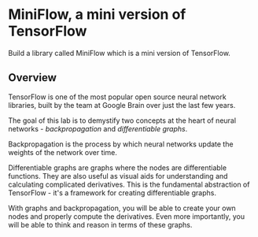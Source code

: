 # **MiniFlow, a mini version of TensorFlow** 

Build a library called MiniFlow which is a mini version of TensorFlow.

Overview
---

TensorFlow is one of the most popular open source neural network libraries, built by the team at Google Brain over just the last few years.

The goal of this lab is to demystify two concepts at the heart of neural networks - *backpropagation* and *differentiable graphs*.

Backpropagation is the process by which neural networks update the weights of the network over time. 

Differentiable graphs are graphs where the nodes are differentiable functions. They are also useful as visual aids for understanding and calculating complicated derivatives. This is the fundamental abstraction of TensorFlow - it's a framework for creating differentiable graphs.

With graphs and backpropagation, you will be able to create your own nodes and properly compute the derivatives. Even more importantly, you will be able to think and reason in terms of these graphs.